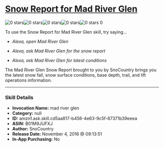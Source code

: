# [Snow Report for Mad River Glen](http://alexa.amazon.com/#skills/amzn1.ask.skill.cd5aa817-b456-4e63-9c5f-87371b39eeea)
![0 stars](../../images/ic_star_border_black_18dp_1x.png)![0 stars](../../images/ic_star_border_black_18dp_1x.png)![0 stars](../../images/ic_star_border_black_18dp_1x.png)![0 stars](../../images/ic_star_border_black_18dp_1x.png)![0 stars](../../images/ic_star_border_black_18dp_1x.png) 0

To use the Snow Report for Mad River Glen skill, try saying...

* *Alexa, open Mad River Glen*

* *Alexa, ask Mad River Glen for the snow report*

* *Alexa, ask Mad River Glen for latest conditions*

The Mad River Glen Snow Report brought to you by SnoCountry brings you the latest snow fall, snow surface conditions,  base depth, trail, and lift operations information.

***

### Skill Details

* **Invocation Name:** mad river glen
* **Category:** null
* **ID:** amzn1.ask.skill.cd5aa817-b456-4e63-9c5f-87371b39eeea
* **ASIN:** B01M9JUFXJ
* **Author:** SnoCountry
* **Release Date:** November 4, 2016 @ 09:13:51
* **In-App Purchasing:** No
